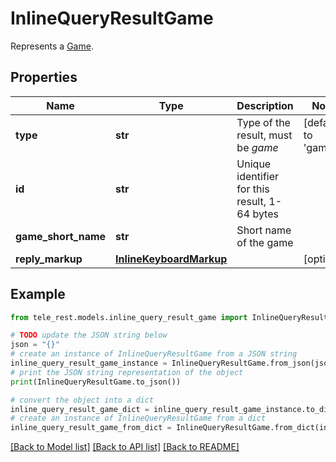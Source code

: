 # InlineQueryResultGame

Represents a [Game](https://core.telegram.org/bots/api/#games).

## Properties

Name | Type | Description | Notes
------------ | ------------- | ------------- | -------------
**type** | **str** | Type of the result, must be *game* | [default to 'game']
**id** | **str** | Unique identifier for this result, 1-64 bytes | 
**game_short_name** | **str** | Short name of the game | 
**reply_markup** | [**InlineKeyboardMarkup**](InlineKeyboardMarkup.md) |  | [optional] 

## Example

```python
from tele_rest.models.inline_query_result_game import InlineQueryResultGame

# TODO update the JSON string below
json = "{}"
# create an instance of InlineQueryResultGame from a JSON string
inline_query_result_game_instance = InlineQueryResultGame.from_json(json)
# print the JSON string representation of the object
print(InlineQueryResultGame.to_json())

# convert the object into a dict
inline_query_result_game_dict = inline_query_result_game_instance.to_dict()
# create an instance of InlineQueryResultGame from a dict
inline_query_result_game_from_dict = InlineQueryResultGame.from_dict(inline_query_result_game_dict)
```
[[Back to Model list]](../README.md#documentation-for-models) [[Back to API list]](../README.md#documentation-for-api-endpoints) [[Back to README]](../README.md)


